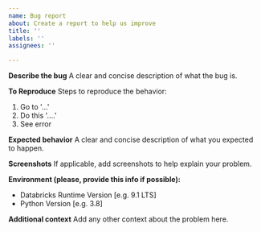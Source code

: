 ```yaml
---
name: Bug report
about: Create a report to help us improve
title: ''
labels: ''
assignees: ''

---
```


**Describe the bug**
A clear and concise description of what the bug is.

**To Reproduce**
Steps to reproduce the behavior:
1. Go to '...'
2. Do this '....'
3. See error

**Expected behavior**
A clear and concise description of what you expected to happen.

**Screenshots**
If applicable, add screenshots to help explain your problem.

**Environment (please, provide this info if possible):**
 - Databricks Runtime Version [e.g. 9.1 LTS]
 - Python Version [e.g. 3.8]

**Additional context**
Add any other context about the problem here.
